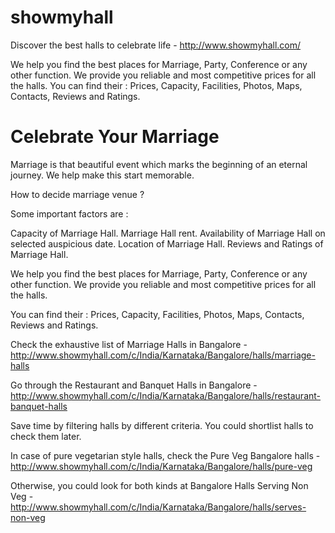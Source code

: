 # showmyhall
Discover the best halls to celebrate life  - http://www.showmyhall.com/ 

We help you find the best places for Marriage, Party, Conference or any other function. We provide you reliable and most competitive prices for all the halls. You can find their : Prices, Capacity, Facilities, Photos, Maps, Contacts, Reviews and Ratings. 




# Celebrate Your Marriage 

Marriage is that beautiful event which marks the beginning of an eternal journey. We help make this start memorable.


How to decide marriage venue ?

Some important factors are :

Capacity of Marriage Hall. 
Marriage Hall rent. 
Availability of Marriage Hall on selected auspicious date. 
Location of Marriage Hall. 
Reviews and Ratings of Marriage Hall. 

We help you find the best places for Marriage, Party, Conference or any other function. We provide you reliable and most competitive prices for all the halls. 

You can find their : Prices, Capacity, Facilities, Photos, Maps, Contacts, Reviews and Ratings. 

Check the exhaustive list of Marriage Halls in Bangalore - http://www.showmyhall.com/c/India/Karnataka/Bangalore/halls/marriage-halls 

Go through the Restaurant and Banquet Halls in Bangalore - http://www.showmyhall.com/c/India/Karnataka/Bangalore/halls/restaurant-banquet-halls 

Save time by filtering halls by different criteria. You could shortlist halls to check them later. 


In case of pure vegetarian style halls, check the Pure Veg Bangalore halls - http://www.showmyhall.com/c/India/Karnataka/Bangalore/halls/pure-veg 

Otherwise, you could look for both kinds at Bangalore Halls Serving Non Veg - http://www.showmyhall.com/c/India/Karnataka/Bangalore/halls/serves-non-veg 

